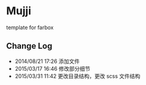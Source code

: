 # Mujji
template for farbox

## Change Log
* 2014/08/21 17:26 添加文件
* 2015/03/17 16:46 修改部分细节
* 2015/03/31 11:42 更改目录结构，更改 scss 文件结构
